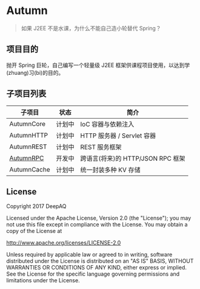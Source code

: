 # Autumn
> 如果 J2EE 不是水课，为什么不能自己造小轮替代 Spring？

## 项目目的
抛开 Spring 巨轮，自己编写一个轻量级 J2EE 框架供课程项目使用，以达到学(zhuang)习(bi)的目的。

## 子项目列表
| 子项目 | 状态 | 简介 |
| --- | --- | --- |
| AutumnCore | 计划中 | IoC 容器与依赖注入 |
| AutumnHTTP | 计划中 | HTTP 服务器 / Servlet 容器 |
| AutumnREST | 计划中 | REST 服务框架 |
| [AutumnRPC](autumn-rpc/) | 开发中 | 跨语言(将来)的 HTTP/JSON RPC 框架 |
| AutumnCache | 计划中 | 统一封装多种 KV 存储 |

## License
Copyright 2017 DeepAQ

Licensed under the Apache License, Version 2.0 (the "License");
you may not use this file except in compliance with the License.
You may obtain a copy of the License at

http://www.apache.org/licenses/LICENSE-2.0

Unless required by applicable law or agreed to in writing, software
distributed under the License is distributed on an "AS IS" BASIS,
WITHOUT WARRANTIES OR CONDITIONS OF ANY KIND, either express or implied.
See the License for the specific language governing permissions and
limitations under the License.